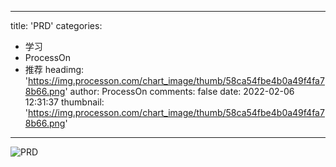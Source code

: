 
---
title: 'PRD'
categories: 
 - 学习
 - ProcessOn
 - 推荐
headimg: 'https://img.processon.com/chart_image/thumb/58ca54fbe4b0a49f4fa78b66.png'
author: ProcessOn
comments: false
date: 2022-02-06 12:31:37
thumbnail: 'https://img.processon.com/chart_image/thumb/58ca54fbe4b0a49f4fa78b66.png'
---

<div>   
<img class="thumb" alt="PRD" src="https://img.processon.com/chart_image/thumb/58ca54fbe4b0a49f4fa78b66.png" referrerpolicy="no-referrer">
<p></p>  
</div>
            